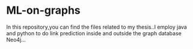 # ML-on-graphs

In this repository,you can find the files related to my thesis..I employ java and python to do link prediction inside and outside the graph database Neo4j...
